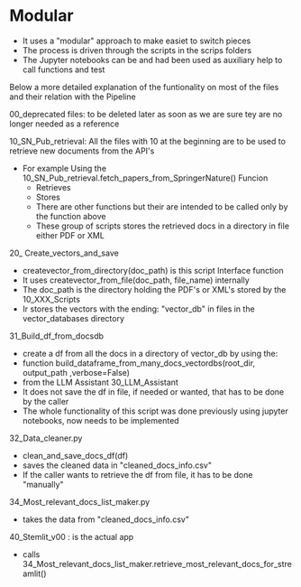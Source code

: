 # Modular
- It uses a "modular" approach to make easiet to switch pieces
- The process is driven through the scripts in the scrips folders
- The Jupyter notebooks can be and had been used as auxiliary help to call functions and test

Below a more detailed explanation of the funtionality on most of the files and their relation with the Pipeline

00_deprecated files:  to be deleted later as soon as we are sure tey are no longer needed as a reference

10_SN_Pub_retrieval: All the files with 10 at the beginning are to be used to retrieve new documents from the API's

 - For example Using the 10_SN_Pub_retrieval.fetch_papers_from_SpringerNature() Funcion
   - Retrieves
   - Stores
   - There are other functions but their are intended to be called only by the function above
   - These group of scripts stores the retrieved docs in a directory in file either PDF or XML

20_ Create_vectors_and_save
  - createvector_from_directory(doc_path) is this script Interface function
  - It uses createvector_from_file(doc_path, file_name) internally
  - The doc_path is the directory holding the PDF's or XML's stored by the 10_XXX_Scripts
  - Ir stores the vectors with the ending: "vector_db" in files in the vector_databases directory
 
31_Build_df_from_docsdb 
 - create a df from all the docs in a directory of vector_db by using the:
 - function build_dataframe_from_many_docs_vectordbs(root_dir, output_path ,verbose=False)
 - from the LLM Assistant 30_LLM_Assistant
 - It does not save the df in file, if needed or wanted, that has to be done by the caller
 - The whole functionality of this script was done previously using jupyter notebooks, now needs to be implemented

32_Data_cleaner.py
 - clean_and_save_docs_df(df)
 - saves the cleaned data in "cleaned_docs_info.csv"
 - If the caller wants to retrieve the df from file, it has to be done "manually"

34_Most_relevant_docs_list_maker.py
 - takes the data from "cleaned_docs_info.csv"

40_Stemlit_v00 : is the actual app
 - calls 34_Most_relevant_docs_list_maker.retrieve_most_relevant_docs_for_streamlit()